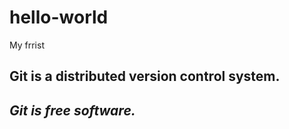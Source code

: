 # hello-world
My frrist 
## Git is a distributed version control system.
## *Git is free software.*

